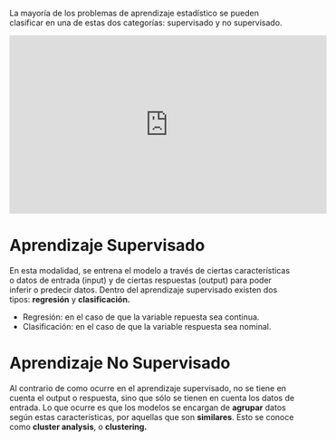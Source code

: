 La mayoría de los problemas de aprendizaje estadístico se pueden clasificar en una de estas dos categorías: supervisado y no supervisado. 

<iframe width="560" height="315" src="https://www.youtube.com/embed/oT3arRRB2Cw" frameborder="0" allow="accelerometer; autoplay; encrypted-media; gyroscope; picture-in-picture" allowfullscreen></iframe>

# Aprendizaje Supervisado

En esta modalidad, se entrena el modelo a través de ciertas características o datos de entrada (input) y de ciertas respuestas (output) para poder inferir o predecir datos. Dentro del aprendizaje supervisado existen dos tipos: **regresión** y **clasificación.**

* Regresión: en el caso de que la variable repuesta sea continua.
* Clasificación: en el caso de que la variable respuesta sea nominal.

# Aprendizaje No Supervisado

Al contrario de como ocurre en el aprendizaje supervisado, no se tiene en cuenta el output o respuesta, sino que sólo se tienen en cuenta los datos de entrada. Lo que ocurre es que los modelos se encargan de **agrupar** datos según estas características, por aquellas que son **similares**. Esto se conoce como **cluster analysis**, o **clustering.**